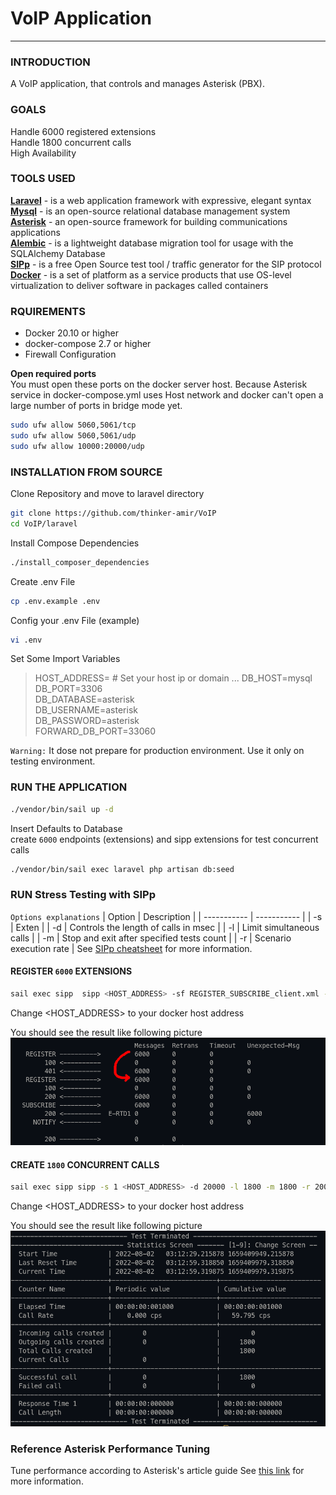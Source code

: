# VoIP Application
---
### INTRODUCTION 
A VoIP application, that controls and manages Asterisk (PBX).   

### GOALS
Handle 6000 registered extensions  
Handle 1800 concurrent calls  
High Availability   

### TOOLS USED
**[Laravel](https://laravel.com/)** - is a web application framework with expressive, elegant syntax  
**[Mysql](https://www.mysql.com/)** - is an open-source relational database management system  
**[Asterisk](https://www.asterisk.org/)** - an open-source framework for building communications applications  
**[Alembic](https://alembic.sqlalchemy.org/)** - is a lightweight database migration tool for usage with the SQLAlchemy Database  
**[SIPp](http://sipp.sourceforge.net/)** - is a free Open Source test tool / traffic generator for the SIP protocol  
**[Docker](https://www.docker.com/)** - is a set of platform as a service products that use OS-level virtualization to deliver software in packages called containers  

### RQUIREMENTS
* Docker 20.10 or higher    
* docker-compose 2.7 or higher    
* Firewall Configuration   

**Open required ports**   
You must open these ports on the docker server host. Because Asterisk service in docker-compose.yml uses Host network and docker can't open a large number of ports in bridge mode yet.   
```bash
sudo ufw allow 5060,5061/tcp
sudo ufw allow 5060,5061/udp
sudo ufw allow 10000:20000/udp
```

### INSTALLATION FROM SOURCE
Clone Repository and move to laravel directory
```bash
git clone https://github.com/thinker-amir/VoIP
cd VoIP/laravel
```
Install Compose Dependencies
```bash
./install_composer_dependencies
```
Create .env File
```bash
cp .env.example .env
```
Config your .env File (example)
```bash
vi .env
```
Set Some Import Variables
> HOST_ADDRESS=  # Set your host ip or domain
> ...
> DB_HOST=mysql           
> DB_PORT=3306            
> DB_DATABASE=asterisk    
> DB_USERNAME=asterisk    
> DB_PASSWORD=asterisk    
> FORWARD_DB_PORT=33060   

`Warning:` It dose not prepare for production environment. Use it only on testing environment.

### RUN THE APPLICATION
```bash
./vendor/bin/sail up -d
```
Insert Defaults to Database   
create `6000` endpoints (extensions) and sipp extensions for test concurrent calls   
```bash
./vendor/bin/sail exec laravel php artisan db:seed
```

### RUN Stress Testing with SIPp
`Options explanations`
| Option | Description |
| ----------- | ----------- |
| -s | Exten |
| -d | Controls the length of calls in msec |
| -l | Limit simultaneous calls | 
| -m | Stop and exit after specified tests count | 
| -r | Scenario execution rate | 
See [SIPp cheatsheet](https://tomeko.net/other/sipp/sipp_cheatsheet.php?lang=en) for more information.
#### REGISTER `6000` EXTENSIONS
```bash
sail exec sipp  sipp <HOST_ADDRESS> -sf REGISTER_SUBSCRIBE_client.xml -inf REGISTER_SUBSCRIBE_client.csv -m 6000 -l 200 -r 200 -d 10000
```
Change <HOST_ADDRESS> to your docker host address

You should see the result like following picture
![alt text](screenshots/extensions.png "Title")
#### CREATE `1800` CONCURRENT CALLS
```bash
sail exec sipp sipp -s 1 <HOST_ADDRESS> -d 20000 -l 1800 -m 1800 -r 200
```
Change <HOST_ADDRESS> to your docker host address

You should see the result like following picture
![alt text](screenshots/concurrent.png "Title")

### Reference Asterisk Performance Tuning
Tune performance according to Asterisk's article guide
See [this link](https://wiki.asterisk.org/wiki/display/AST/Performance+Tuning) for more information.
